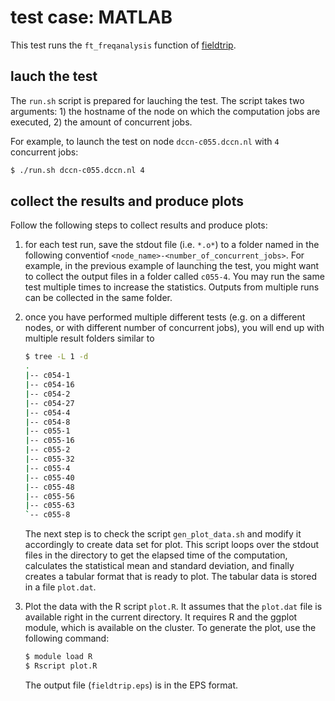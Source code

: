 # test case: MATLAB

This test runs the `ft_freqanalysis` function of [fieldtrip](https://fieldtriptoolbox.org). 

## lauch the test

The `run.sh` script is prepared for lauching the test.  The script takes two arguments: 1) the hostname of the node on which the computation jobs are executed, 2) the amount of concurrent jobs.

For example, to launch the test on node `dccn-c055.dccn.nl` with `4` concurrent jobs:

```bash
$ ./run.sh dccn-c055.dccn.nl 4
```

## collect the results and produce plots

Follow the following steps to collect results and produce plots:

1. for each test run, save the stdout file (i.e. `*.o*`) to a folder named in the following conventiof `<node_name>-<number_of_concurrent_jobs>`. For example, in the previous example of launching the test, you might want to collect the output files in a folder called `c055-4`. You may run the same test multiple times to increase the statistics.  Outputs from multiple runs can be collected in the same folder.

2. once you have performed multiple different tests (e.g. on a different nodes, or with different number of concurrent jobs), you will end up with multiple result folders similar to

   ```bash
   $ tree -L 1 -d
   .
   |-- c054-1
   |-- c054-16
   |-- c054-2
   |-- c054-27
   |-- c054-4
   |-- c054-8
   |-- c055-1
   |-- c055-16
   |-- c055-2
   |-- c055-32
   |-- c055-4
   |-- c055-40
   |-- c055-48
   |-- c055-56
   |-- c055-63
   `-- c055-8
   ```

   The next step is to check the script `gen_plot_data.sh` and modify it accordingly to create data set for plot.  This script loops over the stdout files in the directory to get the elapsed time of the computation, calculates the statistical mean and standard deviation, and finally creates a tabular format that is ready to plot. The tabular data is stored in a file `plot.dat`.

3. Plot the data with the R script `plot.R`. It assumes that the `plot.dat` file is available right in the current directory.  It requires R and the ggplot module, which is available on the cluster. To generate the plot, use the following command:

   ```bash
   $ module load R
   $ Rscript plot.R
   ```

   The output file (`fieldtrip.eps`) is in the EPS format.
